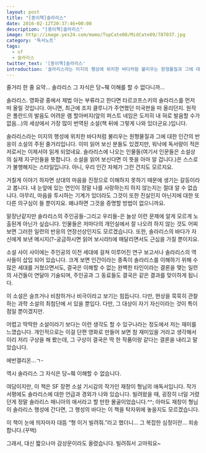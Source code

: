 ```yaml
---
layout: post
title: "[종이책]솔라리스"
date: 2016-02-12T20:37:46+00:00
description: "[종이책]솔라리스"
image: http://image.yes24.com/momo/TopCate08/MidCate09/787037.jpg
category: '독서노트'  
tags: 
  - sf
  - 솔라리스
twitter_text: '[종이책]솔라리스'
introduction: '솔라리스라는 미지의 행성에 위치한 바다처럼 불리우는 원형물질과 그에 대한 인간의 반응이 소설의 주된 줄거리입니다.'
---
```


줄거리 한 줄 요약&#8230; 솔라리스 그 자식은 당~췌 이해를 할 수 없다니까&#8230;

솔라리스. 영화광 중에서 제법 아는 부류라고 한다면 타르코프스키의 솔라리스를 먼저 떠 올릴 것입니다. 아니면, 최근에 조지 클루니가 주연했던 미국판을 떠 올리던지. 원작은 폴란드의 발음도 어려운 램 할아버지(앞의 퍼스트 네임은 도저히 내 혀로 발음할 수가 없음&#8230;)의 세상에서 가장 많이 번역된 소설(책 뒤에 그렇게 나와 있더군요.)입니다.

솔라리스라는 미지의 행성에 위치한 바다처럼 불리우는 원형물질과 그에 대한 인간의 반응이 소설의 주된 줄거리입니다. 이미 읽어 보신 분들도 있겠지만, 워낙에 독서량이 적은 저로서는 이제서야 읽게 되었네요. 솔라리스에 나오는 인물들(여기서 인문들은 소설상의 실제 지구인들을 뜻합니다. 소설을 읽어 보신다면 이 뜻을 아마 알 겁니다.)은 스스로가 불행해지는 스타일입니다. 아니, 우리 인간 자체가 그런 건지도 모르지요.

거칠게 이야기 하자면 상대의 마음을 진정으로 이해하지 못하기 때문에 생기는 갈등이라고 봅니다. 내 눈앞에 있는 연인이 정말 나를 사랑하는지 하지 않는지는 절대 알 수 없습니다. 아무리, 마음을 투시하는 기계가 있더라도 그것이 또한 진실인지 아닌지에 대한 또 다른 의구심이 들 뿐이지요. 왜냐하면 그것을 증명할 방법이 없으니까요.

말장난같지만 솔라리스의 주인공들-그리고 우리들-은 늘상 이런 문제에 알게 모르게 노출된게 아닌가 싶습니다. 인물들은 저마다의 개인실에서 잘 나오려 하지 않는 것도 어찌 보면 그러한 일련의 반응의 연장선상인지도 모르겠습니다. 또한, 솔라리스의 바다가 자신에게 보낸 메시지(?-궁금하시면 읽어 보시라!)에 매달리면서도 근심을 가질 뿐이지요.

소설 사이 사이에는 주인공의 이전 세대에 걸쳐 이루어진 연구 보고서나 솔라리스의 역사들이 삽입 되어 있습니다. 크게 보면 인간이라는 종족이 솔라리스를 이해하기 위해 수 많은 세대를 거쳤으면서도, 결국은 이해할 수 없는 완벽한 타인이라는 결론을 맺는 일련의 사건들이 연달아 기술되며, 주인공과 그 동료들도 결국은 같은 결과를 맞이하게 됩니다.

이 소설은 슬프거나 비참하거나 비극이라고 보기는 힘듭니다. 다만, 현상을 묵묵히 관찰하는 과학 소설의 최첨단에 서 있을 뿐입다. 다만, 그 대상이 자기 자신이라는 것이 특이점일 뿐이겠지만.

어렵고 딱딱한 소설이라기 보다는 이런 생각도 할 수 있구나라는 정도에서 저는 재미를 느꼈습니다. 개인적으로는 이걸 단편 영화로 만들어 보면 참 재미있을 거라고 생각해서 이리 저리 구상을 해 봤는데, 그 구상이 결국은 딱 한 작품이랑 같다는 결론을 내리고 말았습니다.

에반겔리온&#8230;ㄱ-

역시 솔라리스 그 자식은 당~췌 이해할 수 없습니다.

여담이지만, 이 책은 SF 장편 소설 기시감의 작가인 재창이 형님의 애독서입니다. 작가 서평에도 솔라리스에 대한 언급과 경외가 나와 있습니다. 빌려왔을 때, 굉장히 너덜 거렸던게 정말 솔라리스 매니아의 애서라고 할 만한 몰골이었습니다.^^; 아마도 재창이 형님이 솔라리스 행성에 간다면, 그 행성의 바다는 이 책을 탁자위에 놓을지도 모르겠습니다.

이 책이 눈에 띄자마자 대뜸 &#8220;형 이거 빌려줘.&#8221;라고 했더니&#8230; 그 복잡한 심정이란&#8230; 죄송합니다.(꾸벅)
   
그래서, 대신 짧으나마 감상문이라도 올렸습니다. 빌려줘서 고마워요~